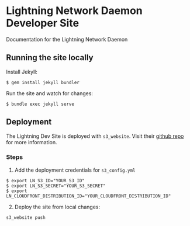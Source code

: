 # Lightning Network Daemon Developer Site
Documentation for the Lightning Network Daemon

## Running the site locally

Install Jekyll:
```
$ gem install jekyll bundler
```
Run the site and watch for changes:
```
$ bundle exec jekyll serve
```

## Deployment

The Lightning Dev Site is deployed with `s3_website`. Visit their [github
repo](https://github.com/laurilehmijoki/s3_website) for more information.

### Steps

1. Add the deployment credentials for `s3_config.yml`
```
$ export LN_S3_ID="YOUR_S3_ID"
$ export LN_S3_SECRET="YOUR_S3_SECRET"
$ export LN_CLOUDFRONT_DISTRIBUTION_ID="YOUR_CLOUDFRONT_DISTRIBUTION_ID"
```

2. Deploy the site from local changes:

```
s3_website push
```
